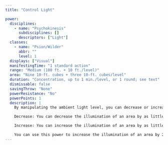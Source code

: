 ```yaml
---
title: "Control Light"

power:
  disciplines:
    - name: "Psychokinesis"
      subdisciplines: []
      descriptors: ["Light"]
  classes:
    - name: "Psion/Wilder"
      abbr: ""
      level: 1
  displays: ["Visual"]
  manifestingTime: "1 standard action"
  range: "Medium (100 ft. + 10 ft./level)"
  area: "Nine 10-ft. cubes + three 10-ft. cubes/level"
  duration: "Concentration, up to 1 min./level, or 1 round; see text"
  dismissable: false
  savingThrow: "None"
  powerResistance: "No"
  powerPoints: 1
  description: |
    By manipulating the ambient light level, you can decrease or increase the illumination of an area. The change in illumination can be gradual (taking as long as 1 minute) or sudden (occurring immediately when you manifest this power). You can alter the level of illumination from its original level at any time during the power's duration.

    Decrease: You can decrease the illumination of an area by as little as 5% (barely perceptible) or as much as 100% (total darkness). If you decrease the light by 50% or more, the visual ability of creatures that depend on light to see declines accordingly.If you decrease the ambient light in an area by 100%, even those with low-light vision are unable to see within the affected area. For each 25% decrease in ambient light, characters in the area gain a cumulative +1 circumstance bonus on Hide checks (to a maximum of +4 when all the light is gone).

    Increase: You can increase the illumination of an area by as little as 5% (barely perceptible) or as much as 100%. If you increase the light by 50% or more, the visual ability of creatures that depend on light to see improves accordingly.

    You can use this power to increase the illumination of an area by 200% (improving visual abilities accordingly), but in such a case the power's duration is only 1 round.
---
```

